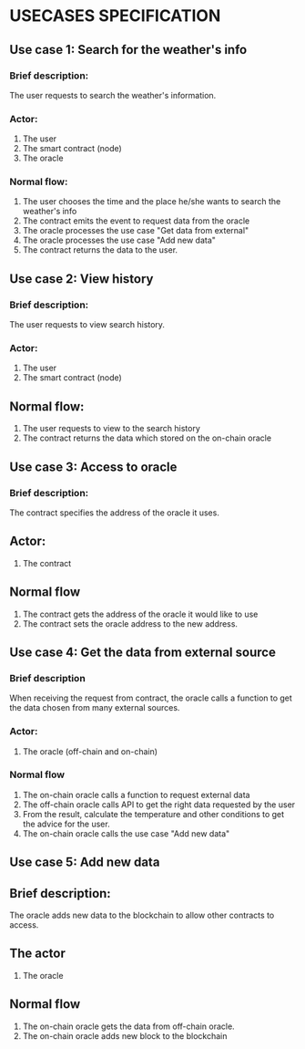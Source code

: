 # USECASES SPECIFICATION

## Use case 1: Search for the weather's info

### Brief description: 
The user requests to search the weather's information.

### Actor: 
1. The user
2. The smart contract (node)
3. The oracle

### Normal flow:
1. The user chooses the time and the place he/she wants to search the weather's info
2. The contract emits the event to request data from the oracle
3. The oracle processes the use case "Get data from external" 
4. The oracle processes the use case "Add new data"
5. The contract returns the data to the user.

## Use case 2: View history

### Brief description: 
The user requests to view search history.

### Actor:
1. The user
2. The smart contract (node)

## Normal flow:
1. The user requests to view to the search history
2. The contract returns the data which stored on the on-chain oracle

## Use case 3: Access to oracle

### Brief description:
The contract specifies the address of the oracle it uses.

## Actor: 
1. The contract

## Normal flow

1. The contract gets the address of the oracle it would like to use
2. The contract sets the oracle address to the new address. 


## Use case 4: Get the data from external source

### Brief description
When receiving the request from contract, the oracle calls a function to get the data chosen from many external sources.

### Actor: 
1. The oracle (off-chain and on-chain)

### Normal flow
1. The on-chain oracle calls a function to request external data
2. The off-chain oracle calls API to get the right data requested by the user
3. From the result, calculate the temperature and other conditions to get the advice for the user.
4. The on-chain oracle calls the use case "Add new data" 


## Use case 5: Add new data 

## Brief description: 
The oracle adds new data to the blockchain to allow other contracts to access.

## The actor
1. The oracle

## Normal flow

1. The on-chain oracle gets the data from off-chain oracle.
2. The on-chain oracle adds new block to the blockchain